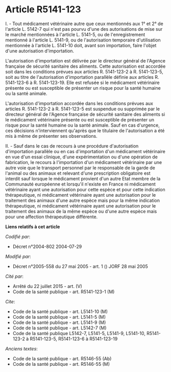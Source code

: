 # Article R5141-123

I. - Tout médicament vétérinaire autre que ceux mentionnés aux 1° et 2° de l'article L. 5142-7 qui n'est pas pourvu d'une des
autorisations de mise sur le marché mentionnées à l'article L. 5141-5, ou de l'enregistrement mentionné à l'article L.
5141-9, ou de l'autorisation temporaire d'utilisation mentionnée à l'article L. 5141-10 doit, avant son importation, faire
l'objet d'une autorisation d'importation.

L'autorisation d'importation est délivrée par le directeur général de l'Agence française de sécurité sanitaire des aliments.
Cette autorisation est accordée soit dans les conditions prévues aux articles R. 5141-123-2 à R. 5141-123-5, soit au titre de
l'autorisation d'importation parallèle définie aux articles R. 5141-123-6 à R. 5141-123-19. Elle est refusée si le médicament
vétérinaire présente ou est susceptible de présenter un risque pour la santé humaine ou la santé animale.

L'autorisation d'importation accordée dans les conditions prévues aux articles R. 5141-123-2 à R. 5141-123-5 est suspendue ou
supprimée par le directeur général de l'Agence française de sécurité sanitaire des aliments si le médicament vétérinaire
présente ou est susceptible de présenter un risque pour la santé humaine ou la santé animale. Sauf en cas d'urgence, ces
décisions n'interviennent qu'après que le titulaire de l'autorisation a été mis à même de présenter ses observations.

II. - Sauf dans le cas de recours à une procédure d'autorisation d'importation parallèle ou en cas d'importation d'un
médicament vétérinaire en vue d'un essai clinique, d'une expérimentation ou d'une opération de fabrication, le recours à
l'importation d'un médicament vétérinaire par une autre voie que le transport personnel par le responsable de la garde de
l'animal ou des animaux et relevant d'une prescription obligatoire est interdit sauf lorsque le médicament provient d'un
autre Etat membre de la Communauté européenne et lorsqu'il n'existe en France ni médicament vétérinaire ayant une
autorisation pour cette espèce et pour cette indication thérapeutique, ni médicament vétérinaire ayant une autorisation pour
le traitement des animaux d'une autre espèce mais pour la même indication thérapeutique, ni médicament vétérinaire ayant une
autorisation pour le traitement des animaux de la même espèce ou d'une autre espèce mais pour une affection thérapeutique
différente.

**Liens relatifs à cet article**

_Codifié par_:

  - Décret n°2004-802 2004-07-29

_Modifié par_:

  - Décret n°2005-558 du 27 mai 2005 - art. 1 () JORF 28 mai 2005

_Cité par_:

  - Arrêté du 22 juillet 2015 - art. (V)
  - Code de la santé publique - art. R5141-123-1 (M)

_Cite_:

  - Code de la santé publique - art. L5141-10 (M)
  - Code de la santé publique - art. L5141-5 (M)
  - Code de la santé publique - art. L5141-9 (M)
  - Code de la santé publique - art. L5142-7 (M)
  - Code de la santé publique L5142-7, L5141-5, L5141-9, L5141-10, R5141-123-2 à R5141-123-5, R5141-123-6 à R5141-123-19

_Anciens textes_:

  - Code de la santé publique - art. R5146-55 (Ab)
  - Code de la santé publique - art. R5146-55 (M)
